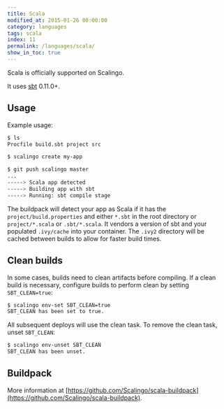 ```yaml
---
title: Scala
modified_at: 2015-01-26 00:00:00
category: languages
tags: scala
index: 11
permalink: /languages/scala/
show_in_toc: true
---
```


Scala is officially supported on Scalingo.

It uses [sbt](https://github.com/sbt/sbt) 0.11.0+.

## Usage

Example usage:

```bash
$ ls
Procfile build.sbt project src

$ scalingo create my-app

$ git push scalingo master
...
-----> Scala app detected
-----> Building app with sbt
-----> Running: sbt compile stage
```

The buildpack will detect your app as Scala if it has the
`project/build.properties` and either `*.sbt` in the root directory or
`project/*.scala` or `.sbt/*.scala`. It vendors a version of sbt and your
populated `.ivy/cache` into your container. The `.ivy2` directory will be
cached between builds to allow for faster build times.

## Clean builds

In some cases, builds need to clean artifacts before compiling. If a clean
build is necessary, configure builds to perform clean by setting
`SBT_CLEAN=true`:

```bash
$ scalingo env-set SBT_CLEAN=true
SBT_CLEAN has been set to true.
```

All subsequent deploys will use the clean task. To remove the clean task, unset `SBT_CLEAN`:

```bash
$ scalingo env-unset SBT_CLEAN
SBT_CLEAN has been unset.
```

## Buildpack

More information at
[https://github.com/Scalingo/scala-buildpack](https://github.com/Scalingo/scala-buildpack).
